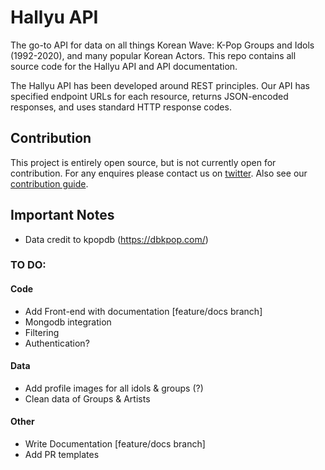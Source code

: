 # Hallyu API
The go-to API for data on all things Korean Wave: K-Pop Groups and Idols (1992-2020), and many popular Korean Actors. This repo contains all source code for the Hallyu API and API documentation.

The Hallyu API has been developed around REST principles. Our API has specified endpoint URLs for each resource, returns JSON-encoded responses, and uses standard HTTP response codes.

## Contribution
This project is entirely open source, but is not currently open for contribution. For any enquires please contact us on [twitter](https://twitter.com/_elletownsend). Also see our [contribution guide](Contributing.md).

## Important Notes
- Data credit to kpopdb (<https://dbkpop.com/>)

### TO DO:
#### Code
- Add Front-end with documentation [feature/docs branch]
- Mongodb integration
- Filtering
- Authentication?

#### Data
- Add profile images for all idols & groups (?)
- Clean data of Groups & Artists 

#### Other
- Write Documentation [feature/docs branch]
- Add PR templates 

